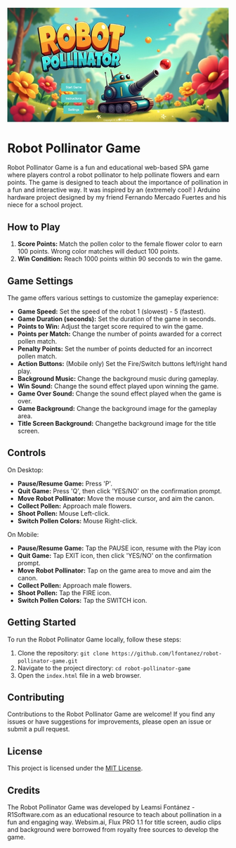 ![Robot Pollinator Logo](robot-pollinator-game.jpg)

# Robot Pollinator Game

Robot Pollinator Game is a fun and educational web-based SPA game where players control a robot pollinator to help pollinate flowers and earn points. The game is designed to teach about the importance of pollination in a fun and interactive way.
It was inspired by an (extremely cool! ) Arduino hardware project designed by my friend Fernando Mercado Fuertes and his niece for a school project.

## How to Play

1. **Score Points:** Match the pollen color to the female flower color to earn 100 points. Wrong color matches will deduct 100 points.
2. **Win Condition:** Reach 1000 points within 90 seconds to win the game.

## Game Settings

The game offers various settings to customize the gameplay experience:

- **Game Speed:** Set the speed of the robot 1 (slowest) - 5 (fastest).
- **Game Duration (seconds):** Set the duration of the game in seconds.
- **Points to Win:** Adjust the target score required to win the game.
- **Points per Match:** Change the number of points awarded for a correct pollen match.
- **Penalty Points:** Set the number of points deducted for an incorrect pollen match.
- **Action Buttons:** (Mobile only) Set the Fire/Switch buttons left/right hand play.
- **Background Music:** Change the background music during gameplay.
- **Win Sound:** Change the sound effect played upon winning the game.
- **Game Over Sound:** Change the sound effect played when the game is over.
- **Game Background:** Change the background image for the gameplay area.
- **Title Screen Background:** Changethe background image for the title screen.

## Controls

On Desktop:
- **Pause/Resume Game:** Press 'P'.
- **Quit Game:** Press 'Q', then click 'YES/NO' on the confirmation prompt.
- **Move Robot Pollinator:** Move the mouse cursor, and aim the canon.
- **Collect Pollen:** Approach male flowers.
- **Shoot Pollen:** Mouse Left-click.
- **Switch Pollen Colors:** Mouse Right-click.

On Mobile:
- **Pause/Resume Game:** Tap the PAUSE icon, resume with the Play icon
- **Quit Game:** Tap EXIT icon, then click 'YES/NO' on the confirmation prompt.
- **Move Robot Pollinator:** Tap on the game area to move and aim the canon.
- **Collect Pollen:** Approach male flowers.
- **Shoot Pollen:** Tap the FIRE icon.
- **Switch Pollen Colors:** Tap the SWITCH icon.

## Getting Started

To run the Robot Pollinator Game locally, follow these steps:

1. Clone the repository: `git clone https://github.com/lfontanez/robot-pollinator-game.git`
2. Navigate to the project directory: `cd robot-pollinator-game`
3. Open the `index.html` file in a web browser.

## Contributing

Contributions to the Robot Pollinator Game are welcome! If you find any issues or have suggestions for improvements, please open an issue or submit a pull request.

## License

This project is licensed under the [MIT License](LICENSE).

## Credits

The Robot Pollinator Game was developed by Leamsi Fontánez - R1Software.com as an educational resource to teach about pollination in a fun and engaging way.
Websim.ai, Flux PRO 1.1 for title screen, audio clips and background were borrowed from royalty free sources to develop the game.